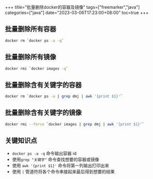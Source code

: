 +++
title="批量删除docker的容器及镜像"
tags=["freemarker","java"]
categories=["java"]
date="2023-03-06T17:23:00+08:00"
toc=true
+++

## 批量删除所有容器

```bash
docker rm `docker ps -a -q`
```

## 批量删除所有镜像

```bash
docker rmi `docker images -q`
```

## 批量删除含有关键字的容器

```bash
docker rm `docker ps -a | grep dmj | awk '{print $1}'`
```

## 批量删除含有关键字的镜像

```bash
docker rmi --force `docker images | grep dmj | awk '{print $1}'`
```

## 关键知识点

- `docker ps -a -q` 命令输出容器 id
- 使用`grep "关键字"` 命令查找想要的容器或镜像
- 使用 `awk '{print $1}'` 命令将第一列输出打印出来
- 使用 `|` 管道符将各个命令串接起来最后得到想要的结果
